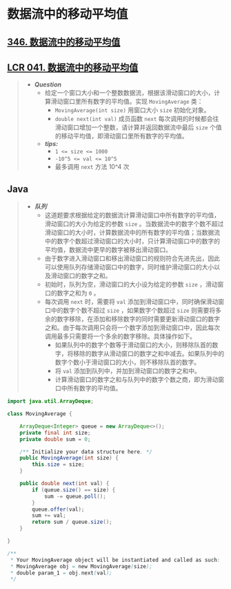 # 数据流中的移动平均值

## [346. 数据流中的移动平均值](https://leetcode.cn/problems/moving-average-from-data-stream/)

## [LCR 041. 数据流中的移动平均值](https://leetcode.cn/problems/qIsx9U/)

> - ***Question***
>   - 给定一个窗口大小和一个整数数据流，根据该滑动窗口的大小，计算滑动窗口里所有数字的平均值。实现 `MovingAverage` 类：
>     - `MovingAverage(int size)` 用窗口大小 `size` 初始化对象。
>     - `double next(int val)` 成员函数 `next` 每次调用的时候都会往滑动窗口增加一个整数，请计算并返回数据流中最后 `size` 个值的移动平均值，即滑动窗口里所有数字的平均值。
>   - ***tips:***
>     - `1 <= size <= 1000`
>     - `-10^5 <= val <= 10^5`
>     - 最多调用 `next` 方法 10^4 次

## Java

> - ***队列***
>   - 这道题要求根据给定的数据流计算滑动窗口中所有数字的平均值，滑动窗口的大小为给定的参数 `size` 。当数据流中的数字个数不超过滑动窗口的大小时，计算数据流中的所有数字的平均值；当数据流中的数字个数超过滑动窗口的大小时，只计算滑动窗口中的数字的平均值，数据流中更早的数字被移出滑动窗口。
>   - 由于数字进入滑动窗口和移出滑动窗口的规则符合先进先出，因此可以使用队列存储滑动窗口中的数字，同时维护滑动窗口的大小以及滑动窗口的数字之和。
>   - 初始时，队列为空，滑动窗口的大小设为给定的参数 `size` ，滑动窗口的数字之和为 `0` 。
>   - 每次调用 `next` 时，需要将 `val` 添加到滑动窗口中，同时确保滑动窗口中的数字个数不超过 `size` ，如果数字个数超过 `size`  则需要将多余的数字移除，在添加和移除数字的同时需要更新滑动窗口的数字之和。由于每次调用只会将一个数字添加到滑动窗口中，因此每次调用最多只需要将一个多余的数字移除。具体操作如下。
>     - 如果队列中的数字个数等于滑动窗口的大小，则移除队首的数字，将移除的数字从滑动窗口的数字之和中减去。如果队列中的数字个数小于滑动窗口的大小，则不移除队首的数字。
>     - 将 `val` 添加到队列中，并加到滑动窗口的数字之和中。
>     - 计算滑动窗口的数字之和与队列中的数字个数之商，即为滑动窗口中所有数字的平均值。

```java
import java.util.ArrayDeque;

class MovingAverage {

    ArrayDeque<Integer> queue = new ArrayDeque<>();
    private final int size;
    private double sum = 0;

    /** Initialize your data structure here. */
    public MovingAverage(int size) {
        this.size = size;
    }

    public double next(int val) {
        if (queue.size() == size) {
            sum -= queue.poll();
        }
        queue.offer(val);
        sum += val;
        return sum / queue.size();
    }

}

/**
 * Your MovingAverage object will be instantiated and called as such:
 * MovingAverage obj = new MovingAverage(size);
 * double param_1 = obj.next(val);
 */
```
